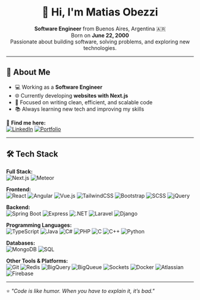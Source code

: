 <h1 align="center">👋 Hi, I'm Matias Obezzi</h1>

<p align="center">
  <b>Software Engineer</b> from Buenos Aires, Argentina 🇦🇷<br/>
  Born on <b>June 22, 2000</b><br/>
  Passionate about building software, solving problems, and exploring new technologies.
</p>

---

## 🚀 About Me

- 💻 Working as a **Software Engineer**  
- 🌐 Currently developing **websites with Next.js**  
- 🎯 Focused on writing clean, efficient, and scalable code  
- 📚 Always learning new tech and improving my skills  

📎 **Find me here:**  
[![LinkedIn](https://img.shields.io/badge/LinkedIn-0077B5?style=flat-square&logoColor=white)](https://linkedin.com/in/matias-obezzi)
[![Portfolio](https://img.shields.io/badge/Portfolio-000000?style=flat-square&logoColor=white)](https://matias-obezzi.github.io)

---

## 🛠️ Tech Stack

**Full Stack:**  
![Next.js](https://img.shields.io/badge/Next.js-000000?style=flat-square&logo=nextdotjs&logoColor=white)
![Meteor](https://img.shields.io/badge/Meteor-DE4F4F?style=flat-square&logo=meteor&logoColor=white)

**Frontend:**  
![React](https://img.shields.io/badge/React-61DAFB?style=flat-square&logo=react&logoColor=black)
![Angular](https://img.shields.io/badge/Angular-DD0031?style=flat-square&logo=angular&logoColor=white)
![Vue.js](https://img.shields.io/badge/Vue.js-4FC08D?style=flat-square&logo=vue-dot-js&logoColor=white)
![TailwindCSS](https://img.shields.io/badge/TailwindCSS-38B2AC?style=flat-square&logo=tailwindcss&logoColor=white)
![Bootstrap](https://img.shields.io/badge/Bootstrap-7952B3?style=flat-square&logo=bootstrap&logoColor=white)
![SCSS](https://img.shields.io/badge/SCSS-CC6699?style=flat-square&logo=sass&logoColor=white)
![jQuery](https://img.shields.io/badge/jQuery-0769AD?style=flat-square&logo=jquery&logoColor=white)

**Backend:**  
![Spring Boot](https://img.shields.io/badge/Spring%20Boot-6DB33F?style=flat-square&logo=springboot&logoColor=white)
![Express](https://img.shields.io/badge/Express-000000?style=flat-square&logo=express&logoColor=white)
![.NET](https://img.shields.io/badge/.NET-512BD4?style=flat-square&logo=dotnet&logoColor=white)
![Laravel](https://img.shields.io/badge/Laravel-FF2D20?style=flat-square&logo=laravel&logoColor=white)
![Django](https://img.shields.io/badge/Django-092E20?style=flat-square&logo=django&logoColor=white)

**Programming Languages:**  
![TypeScript](https://img.shields.io/badge/TypeScript-3178C6?style=flat-square&logo=typescript&logoColor=white)
![Java](https://img.shields.io/badge/Java-007396?style=flat-square&logo=java&logoColor=white)
![C#](https://img.shields.io/badge/C%23-239120?style=flat-square&logo=c-sharp&logoColor=white)
![PHP](https://img.shields.io/badge/PHP-777BB4?style=flat-square&logo=php&logoColor=white)
![C](https://img.shields.io/badge/C-A8B9CC?style=flat-square&logo=c&logoColor=black)
![C++](https://img.shields.io/badge/C++-00599C?style=flat-square&logo=cplusplus&logoColor=white)
![Python](https://img.shields.io/badge/Python-3776AB?style=flat-square&logo=python&logoColor=white)

**Databases:**  
![MongoDB](https://img.shields.io/badge/MongoDB-47A248?style=flat-square&logo=mongodb&logoColor=white)
![SQL](https://img.shields.io/badge/SQL-336791?style=flat-square&logo=postgresql&logoColor=white)

**Other Tools & Platforms:**  
![Git](https://img.shields.io/badge/Git-F05032?style=flat-square&logo=git&logoColor=white)
![Redis](https://img.shields.io/badge/Redis-DC382D?style=flat-square&logo=redis&logoColor=white)
![BigQuery](https://img.shields.io/badge/BigQuery-669DF6?style=flat-square&logo=googlebigquery&logoColor=white)
![BigQueue](https://img.shields.io/badge/BigQueue-4285F4?style=flat-square&logo=googlecloud&logoColor=white)
![Sockets](https://img.shields.io/badge/Sockets-000000?style=flat-square&logo=socket.io&logoColor=white)
![Docker](https://img.shields.io/badge/Docker-2496ED?style=flat-square&logo=docker&logoColor=white)
![Atlassian](https://img.shields.io/badge/Atlassian-0052CC?style=flat-square&logo=atlassian&logoColor=white)
![Firebase](https://img.shields.io/badge/Firebase-FFCA28?style=flat-square&logo=firebase&logoColor=black)

---

⭐ _"Code is like humor. When you have to explain it, it’s bad."_
